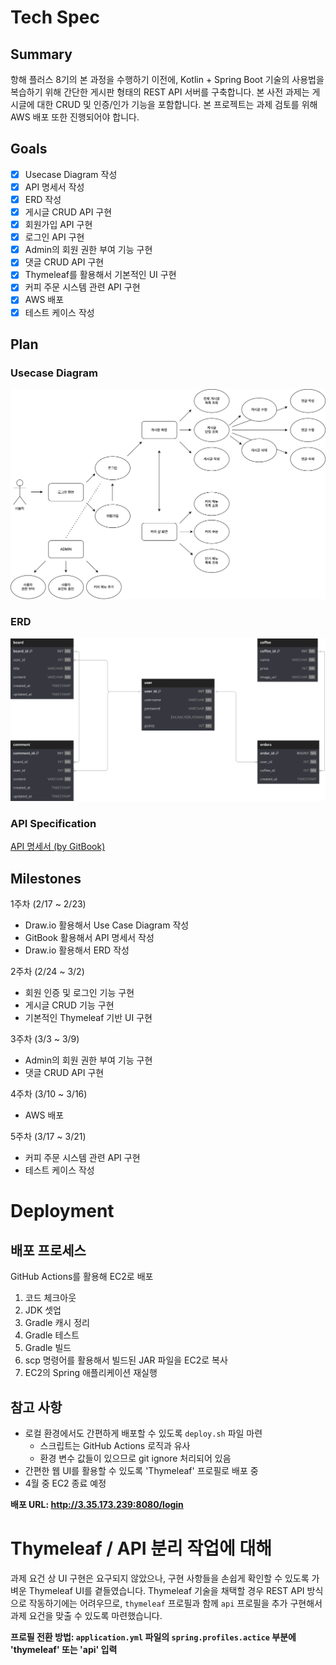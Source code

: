 # Tech Spec

## Summary

항해 플러스 8기의 본 과정을 수행하기 이전에, Kotlin + Spring Boot 기술의 사용법을 복습하기 위해 간단한 게시판 형태의 REST API 서버를 구축합니다. 본 사전 과제는 게시글에 대한 CRUD 및 인증/인가 기능을 포함합니다. 본 프로젝트는 과제 검토를 위해 AWS 배포 또한 진행되어야 합니다.

## Goals

- [x] Usecase Diagram 작성
- [x] API 명세서 작성
- [x] ERD 작성
- [x] 게시글 CRUD API 구현
- [x] 회원가입 API 구현
- [x] 로그인 API 구현
- [x] Admin의 회원 권한 부여 기능 구현
- [x] 댓글 CRUD API 구현
- [x] Thymeleaf를 활용해서 기본적인 UI 구현
- [x] 커피 주문 시스템 관련 API 구현
- [x] AWS 배포
- [x] 테스트 케이스 작성

## Plan

### Usecase Diagram

<img src="docs/usecase.drawio.svg">

### ERD

<img src="docs/erd.dbdiagramio.svg">

### API Specification

<a href="https://nmin1124.gitbook.io/pre-voyage" target="_blank">API 명세서 (by GitBook)</a>

## Milestones

1주차 (2/17 ~ 2/23)

- Draw.io 활용해서 Use Case Diagram 작성
- GitBook 활용해서 API 명세서 작성
- Draw.io 활용해서 ERD 작성

2주차 (2/24 ~ 3/2)

- 회원 인증 및 로그인 기능 구현
- 게시글 CRUD 기능 구현
- 기본적인 Thymeleaf 기반 UI 구현

3주차 (3/3 ~ 3/9)

- Admin의 회원 권한 부여 기능 구현
- 댓글 CRUD API 구현

4주차 (3/10 ~ 3/16)

- AWS 배포

5주차 (3/17 ~ 3/21)

- 커피 주문 시스템 관련 API 구현
- 테스트 케이스 작성

# Deployment

## 배포 프로세스

GitHub Actions를 활용해 EC2로 배포

1. 코드 체크아웃
2. JDK 셋업
3. Gradle 캐시 정리
4. Gradle 테스트
5. Gradle 빌드
6. scp 명령어를 활용해서 빌드된 JAR 파일을 EC2로 복사
7. EC2의 Spring 애플리케이션 재실행

## 참고 사항

- 로컬 환경에서도 간편하게 배포할 수 있도록 `deploy.sh` 파일 마련
  - 스크립트는 GitHub Actions 로직과 유사
  - 환경 변수 값들이 있으므로 git ignore 처리되어 있음
- 간편한 웹 UI를 활용할 수 있도록 'Thymeleaf' 프로필로 배포 중
- 4월 중 EC2 종료 예정

**배포 URL: http://3.35.173.239:8080/login**

# Thymeleaf / API 분리 작업에 대해

과제 요건 상 UI 구현은 요구되지 않았으나,
구현 사항들을 손쉽게 확인할 수 있도록 가벼운 Thymeleaf UI를 곁들였습니다.
Thymeleaf 기술을 채택할 경우 REST API 방식으로 작동하기에는 어려우므로,
`thymeleaf` 프로필과 함께 `api` 프로필을 추가 구현해서 과제 요건을 맞출 수 있도록 마련했습니다.

**프로필 전환 방법: `application.yml` 파일의 `spring.profiles.actice` 부분에 'thymeleaf' 또는 'api' 입력**
